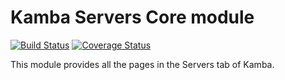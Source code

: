 Kamba Servers Core module
==================================
[![Build Status](https://secure.travis-ci.org/kambalabs/KmbServers.png?branch=master)](http://travis-ci.org/kambalabs/KmbServers)
[![Coverage Status](https://coveralls.io/repos/kambalabs/KmbServers/badge.png?branch=master)](https://coveralls.io/r/kambalabs/KmbServers)

This module provides all the pages in the Servers tab of Kamba.